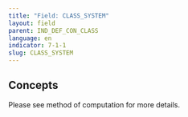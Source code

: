 ```yaml
---
title: "Field: CLASS_SYSTEM"
layout: field
parent: IND_DEF_CON_CLASS
language: en
indicator: 7-1-1
slug: CLASS_SYSTEM
---
```

## Concepts

Please see method of computation for more details.